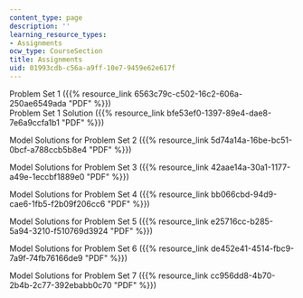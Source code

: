 ```yaml
---
content_type: page
description: ''
learning_resource_types:
- Assignments
ocw_type: CourseSection
title: Assignments
uid: 01993cdb-c56a-a9ff-10e7-9459e62e617f
---
```


Problem Set 1 ({{% resource_link 6563c79c-c502-16c2-606a-250ae6549ada "PDF" %}})  
Problem Set 1 Solution ({{% resource_link bfe53ef0-1397-89e4-dae8-7e6a9ccfa1b1 "PDF" %}})

Model Solutions for Problem Set 2 ({{% resource_link 5d74a14a-16be-bc51-0bcf-a788ccb5b8e4 "PDF" %}})

Model Solutions for Problem Set 3 ({{% resource_link 42aae14a-30a1-1177-a49e-1eccbf1889e0 "PDF" %}})

Model Solutions for Problem Set 4 ({{% resource_link bb066cbd-94d9-cae6-1fb5-f2b09f206cc6 "PDF" %}})

Model Solutions for Problem Set 5 ({{% resource_link e25716cc-b285-5a94-3210-f510769d3924 "PDF" %}})

Model Solutions for Problem Set 6 ({{% resource_link de452e41-4514-fbc9-7a9f-74fb76166de9 "PDF" %}})

Model Solutions for Problem Set 7 ({{% resource_link cc956dd8-4b70-2b4b-2c77-392ebabb0c70 "PDF" %}})